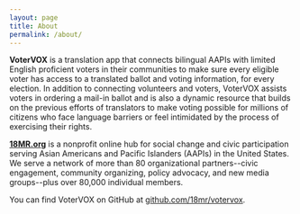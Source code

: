 ```yaml
---
layout: page
title: About
permalink: /about/
---
```


__VoterVOX__ is a translation app that connects bilingual AAPIs with limited English proficient voters in their communities to make sure every eligible voter has access to a translated ballot and voting information, for every election. In addition to connecting volunteers and voters, VoterVOX assists voters in ordering a mail-in ballot and is also a dynamic resource that builds on the previous efforts of translators to make voting possible for millions of citizens who face language barriers or feel intimidated by the process of exercising their rights.

[__18MR.org__](http://18mr.org) is a nonprofit online hub for social change and civic participation serving Asian Americans and Pacific Islanders (AAPIs) in the United States. We serve a network of more than 80 organizational partners--civic engagement, community organizing, policy advocacy, and new media groups--plus over 80,000 individual members.

You can find VoterVOX on GitHub at [github.com/18mr/votervox](https://github.com/18mr/votervox).